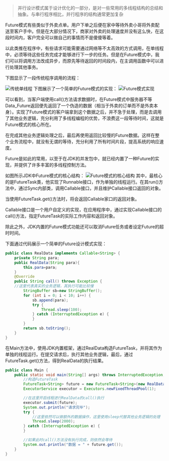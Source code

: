 > 并行设计模式属于设计优化的一部分，是对一些常用的多线程结构的总结和抽象。与串行程序相比，并行程序的结构通常更加复杂

Future模式有些类似于外卖点单。用户下单之后便在家中等待外卖小哥将外卖配送至客户手中。但是在大部分情况下，商家对外卖的处理速度并没有这么快，在这段时间内，客户完全可以做自己的事情而不是傻傻等着。

以此类推在程序中，有些请求可能需要通过网络等不太高效的方式调用，在单线程中，必须等待这些任务完成才能够进行下一步的任务。但是在Future模式中，我们可以将调用方法改成异步，而原先等待返回的时间段内，在主调用函数中可以进行处理其他事务。

下图显示了一段传统程序调用的流程：

![传统单线程](https://www.amoshuang.com/wp-content/uploads/2018/11/传统单线程-1024x953.jpg)
下图展示了一个简单的Future模式的实现：
![Future模式实现](https://www.amoshuang.com/wp-content/uploads/2018/11/新文档-2018-11-26-11.19.58_2.jpg)

可以看到，当客户端使用call()方法请求数据时，在Future模式中服务器不等Data_Future返回便先返回了一个伪造的数据（相当于外卖的订单而不是外卖本身）。实现了Future模式的客户端拿到这个数据之后，并不急于处理，而是去调用了其他业务逻辑，充分利用了多线程编程的优势，不浪费这一段等待时间，这就是Future模式的核心所在。

在完成其他业务逻辑处理之后，最后再使用返回比较慢的Future数据。这样在整个业务流程中，就没有无谓的等待，充分利用了所有时间片段，提高系统的响应速度。

Future是如此的常用，以至于在JDK的并发包中，就已经内置了一种Future的实现，并提供了许多丰富的多线程控制方法。

如图所示JDK中Future模式的核心结构：
![Future模式的核心结构](https://www.amoshuang.com/wp-content/uploads/2018/11/JDK中Future模式的核心结构-1-768x358.jpg)
其中，最核心的是FutureTask类，他实现了Runnable接口，作为单独的线程运行。在其run()方法中，通过Sync内部类，调用Callable接口，并且维护Callable接口返回的对象。

当使用FutureTask.get()方法时，将会返回Callable家口的返回对象。

Callable接口是一个用户自定义的实现，在应用程序中，通过实现Callable接口的call()方法，指定FutureTask的实际工作内容和返回对象。

除此之外，JDK内置的Future模式功能还可以取消Future任务或者设定Future的超时时间。

下面通过代码展示一个简单的Future设计模式实现：
```java
public class RealData implements Callable<String> {
    private String para;
    public RealData(String para){
        this.para=para;
    }
    @Override
    public String call() throws Exception {
    //这里代表真实的业务逻辑，其执行可能比较慢
        StringBuffer sb=new StringBuffer();
        for (int i = 0; i < 10; i++) {
            sb.append(para);
            try {
                Thread.sleep(100);
            } catch (InterruptedException e) {
            }
        }
        return sb.toString();
    }
}
```

在Main方法中，使用JDK内置框架，通过RealData构造FutureTask，并将其作为单独的线程运行。在提交请求后，执行其他业务逻辑，最后，通过FutureTask.get()方法，得到RealData的执行结果。
```java
public class Main {
    public static void main(String[] args) throws InterruptedException, ExecutionException {
        //构造FutureTask
        FutureTask<String> future = new FutureTask<String>(new RealData("a"));
        ExecutorService executor = Executors.newFixedThreadPool(1);

        //在这里开启线程进行RealData的call()执行
        executor.submit(future);
        System.out.println("请求完毕");
        try {
            //这里依然可以做额外的数据操作，这里使用sleep代替其他业务逻辑的处理
            Thread.sleep(2000);
        } catch (InterruptedException e) {
        }

        //如果此时call()方法没有执行完成，则依然会等待
        System.out.println("数据 = " + future.get());
    }
}
```